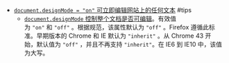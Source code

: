- [`document.designMode = "on"` 可立即编辑网站上的任何文本](https://twitter.com/reactive_dude/status/1693614131176157413) #tips
	- [`document.designMode` 控制整个文档是否可编辑](https://developer.mozilla.org/zh-CN/docs/Web/API/Document/designMode)。有效值为 `"on"` 和 `"off"` 。根据规范，该属性默认为 `"off"` 。Firefox 遵循此标准。早期版本的 Chrome 和 IE 默认为 `"inherit"` 。从 Chrome 43 开始，默认值为 `"off"` ，并且不再支持 `"inherit"`。在 IE6 到 IE10 中，该值为大写。